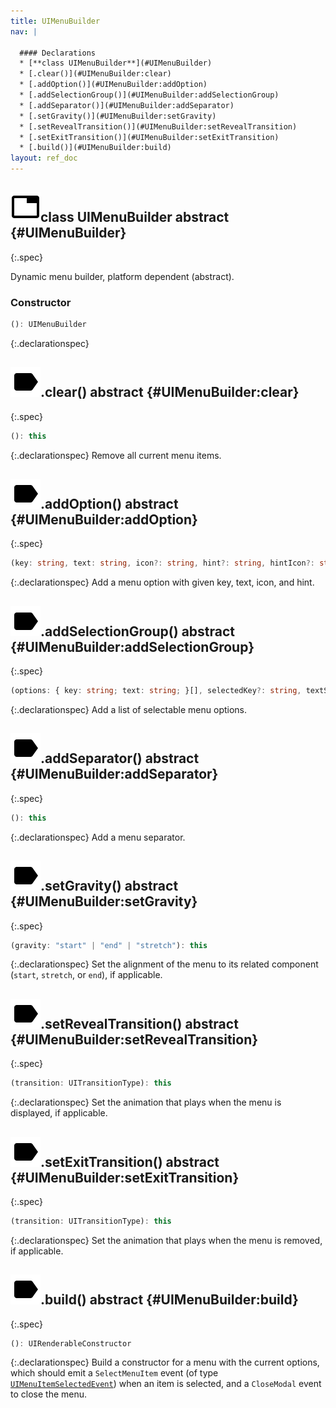 ```yaml
---
title: UIMenuBuilder
nav: |

  #### Declarations
  * [**class UIMenuBuilder**](#UIMenuBuilder)
  * [.clear()](#UIMenuBuilder:clear)
  * [.addOption()](#UIMenuBuilder:addOption)
  * [.addSelectionGroup()](#UIMenuBuilder:addSelectionGroup)
  * [.addSeparator()](#UIMenuBuilder:addSeparator)
  * [.setGravity()](#UIMenuBuilder:setGravity)
  * [.setRevealTransition()](#UIMenuBuilder:setRevealTransition)
  * [.setExitTransition()](#UIMenuBuilder:setExitTransition)
  * [.build()](#UIMenuBuilder:build)
layout: ref_doc
---
```


## ![](/assets/icons/spec-class.svg)class UIMenuBuilder <span class="spec_tag">abstract</span> {#UIMenuBuilder}
{:.spec}

Dynamic menu builder, platform dependent (abstract).

### Constructor
```typescript
(): UIMenuBuilder
```
{:.declarationspec}



## ![](/assets/icons/spec-method.svg).clear() <span class="spec_tag">abstract</span> {#UIMenuBuilder:clear}
{:.spec}

```typescript
(): this
```
{:.declarationspec}
Remove all current menu items.



## ![](/assets/icons/spec-method.svg).addOption() <span class="spec_tag">abstract</span> {#UIMenuBuilder:addOption}
{:.spec}

```typescript
(key: string, text: string, icon?: string, hint?: string, hintIcon?: string, textStyle?: Partial<TextStyle>, hintStyle?: Partial<TextStyle>): this
```
{:.declarationspec}
Add a menu option with given key, text, icon, and hint.



## ![](/assets/icons/spec-method.svg).addSelectionGroup() <span class="spec_tag">abstract</span> {#UIMenuBuilder:addSelectionGroup}
{:.spec}

```typescript
(options: { key: string; text: string; }[], selectedKey?: string, textStyle?: Partial<TextStyle>): this
```
{:.declarationspec}
Add a list of selectable menu options.



## ![](/assets/icons/spec-method.svg).addSeparator() <span class="spec_tag">abstract</span> {#UIMenuBuilder:addSeparator}
{:.spec}

```typescript
(): this
```
{:.declarationspec}
Add a menu separator.



## ![](/assets/icons/spec-method.svg).setGravity() <span class="spec_tag">abstract</span> {#UIMenuBuilder:setGravity}
{:.spec}

```typescript
(gravity: "start" | "end" | "stretch"): this
```
{:.declarationspec}
Set the alignment of the menu to its related component (`start`, `stretch`, or `end`), if applicable.



## ![](/assets/icons/spec-method.svg).setRevealTransition() <span class="spec_tag">abstract</span> {#UIMenuBuilder:setRevealTransition}
{:.spec}

```typescript
(transition: UITransitionType): this
```
{:.declarationspec}
Set the animation that plays when the menu is displayed, if applicable.



## ![](/assets/icons/spec-method.svg).setExitTransition() <span class="spec_tag">abstract</span> {#UIMenuBuilder:setExitTransition}
{:.spec}

```typescript
(transition: UITransitionType): this
```
{:.declarationspec}
Set the animation that plays when the menu is removed, if applicable.



## ![](/assets/icons/spec-method.svg).build() <span class="spec_tag">abstract</span> {#UIMenuBuilder:build}
{:.spec}

```typescript
(): UIRenderableConstructor
```
{:.declarationspec}
Build a constructor for a menu with the current options, which should emit a `SelectMenuItem` event (of type [`UIMenuItemSelectedEvent`](./UIMenuItemSelectedEvent)) when an item is selected, and a `CloseModal` event to close the menu.

